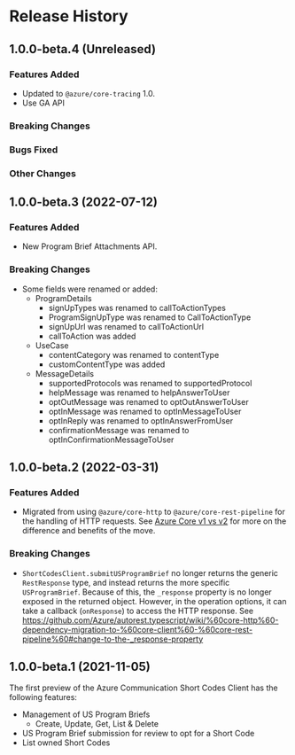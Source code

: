 # Release History

## 1.0.0-beta.4 (Unreleased)

### Features Added
- Updated to `@azure/core-tracing` 1.0.
- Use GA API

### Breaking Changes

### Bugs Fixed

### Other Changes

## 1.0.0-beta.3 (2022-07-12)
### Features Added
- New Program Brief Attachments API.

### Breaking Changes
- Some fields were renamed or added:
  - ProgramDetails
    - signUpTypes was renamed to callToActionTypes
    - ProgramSignUpType was renamed to CallToActionType
    - signUpUrl was renamed to callToActionUrl
    - callToAction was added
  - UseCase
    - contentCategory was renamed to contentType
    - customContentType was added
  - MessageDetails
    - supportedProtocols was renamed to supportedProtocol
    - helpMessage was renamed to helpAnswerToUser
    - optOutMessage was renamed to optOutAnswerToUser
    - optInMessage was renamed to optInMessageToUser
    - optInReply was renamed to optInAnswerFromUser
    - confirmationMessage was renamed to optInConfirmationMessageToUser

## 1.0.0-beta.2 (2022-03-31)
### Features Added
- Migrated from using `@azure/core-http` to `@azure/core-rest-pipeline` for the handling of HTTP requests. See [Azure Core v1 vs v2](https://github.com/Azure/azure-sdk-for-js/blob/main/sdk/core/core-rest-pipeline/documentation/core2.md) for more on the difference and benefits of the move.

### Breaking Changes
- `ShortCodesClient.submitUSProgramBrief` no longer returns the generic `RestResponse` type, and instead returns the more specific `USProgramBrief`. Because of this, the `_response` property is no longer exposed in the returned object. However, in the operation options, it can take a callback (`onResponse`) to access the HTTP response. See https://github.com/Azure/autorest.typescript/wiki/%60core-http%60-dependency-migration-to-%60core-client%60-%60core-rest-pipeline%60#change-to-the-_response-property

## 1.0.0-beta.1 (2021-11-05)

The first preview of the Azure Communication Short Codes Client has the following features:

- Management of US Program Briefs
  - Create, Update, Get, List & Delete
- US Program Brief submission for review to opt for a Short Code
- List owned Short Codes
